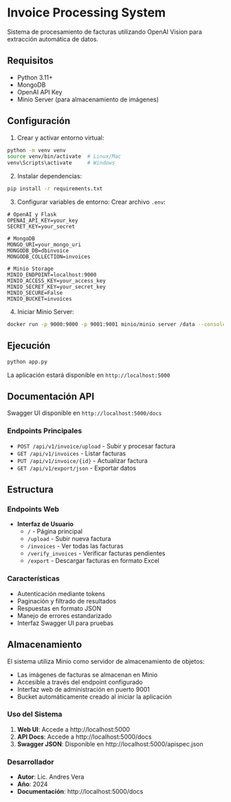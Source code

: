 # Invoice Processing System

Sistema de procesamiento de facturas utilizando OpenAI Vision para extracción automática de datos.

## Requisitos

- Python 3.11+
- MongoDB
- OpenAI API Key
- Minio Server (para almacenamiento de imágenes)

## Configuración

1. Crear y activar entorno virtual:
```bash
python -m venv venv
source venv/bin/activate  # Linux/Mac
venv\Scripts\activate     # Windows
```

2. Instalar dependencias:
```bash
pip install -r requirements.txt
```

3. Configurar variables de entorno:
Crear archivo `.env`:
```env
# OpenAI y Flask
OPENAI_API_KEY=your_key
SECRET_KEY=your_secret

# MongoDB
MONGO_URI=your_mongo_uri
MONGODB_DB=dbinvoice
MONGODB_COLLECTION=invoices

# Minio Storage
MINIO_ENDPOINT=localhost:9000
MINIO_ACCESS_KEY=your_access_key
MINIO_SECRET_KEY=your_secret_key
MINIO_SECURE=False
MINIO_BUCKET=invoices
```

4. Iniciar Minio Server:
```bash
docker run -p 9000:9000 -p 9001:9001 minio/minio server /data --console-address ":9001"
```

## Ejecución

```bash
python app.py
```

La aplicación estará disponible en `http://localhost:5000`

## Documentación API

Swagger UI disponible en `http://localhost:5000/docs`

### Endpoints Principales

- `POST /api/v1/invoice/upload` - Subir y procesar factura
- `GET /api/v1/invoices` - Listar facturas
- `PUT /api/v1/invoice/{id}` - Actualizar factura
- `GET /api/v1/export/json` - Exportar datos

## Estructura

### Endpoints Web
- **Interfaz de Usuario**
  - `/` - Página principal
  - `/upload` - Subir nueva factura
  - `/invoices` - Ver todas las facturas
  - `/verify_invoices` - Verificar facturas pendientes
  - `/export` - Descargar facturas en formato Excel

### Características
- Autenticación mediante tokens
- Paginación y filtrado de resultados
- Respuestas en formato JSON
- Manejo de errores estandarizado
- Interfaz Swagger UI para pruebas

## Almacenamiento

El sistema utiliza Minio como servidor de almacenamiento de objetos:
- Las imágenes de facturas se almacenan en Minio
- Accesible a través del endpoint configurado
- Interfaz web de administración en puerto 9001
- Bucket automáticamente creado al iniciar la aplicación

### Uso del Sistema
1. **Web UI**: Accede a http://localhost:5000
2. **API Docs**: Accede a http://localhost:5000/docs
3. **Swagger JSON**: Disponible en http://localhost:5000/apispec.json

### Desarrollador
- **Autor**: Lic. Andres Vera
- **Año**: 2024
- **Documentación**: http://localhost:5000/docs

